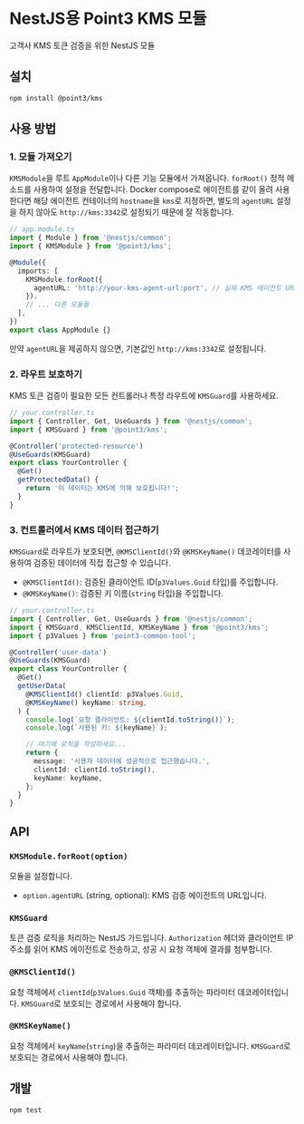 # NestJS용 Point3 KMS 모듈

고객사 KMS 토큰 검증을 위한 NestJS 모듈

## 설치

```bash
npm install @point3/kms
```

## 사용 방법

### 1. 모듈 가져오기

`KMSModule`을 루트 `AppModule`이나 다른 기능 모듈에서 가져옵니다. `forRoot()` 정적 메소드를 사용하여 설정을 전달합니다.
Docker compose로 에이전트를 같이 올려 사용한다면 해당 에이전트 컨테이너의 `hostname`을 `kms`로 지정하면,  별도의 `agentURL` 설정을 하지 않아도 `http://kms:3342`로 설정되기 때문에 잘 작동합니다.

```typescript
// app.module.ts
import { Module } from '@nestjs/common';
import { KMSModule } from '@point3/kms';

@Module({
  imports: [
    KMSModule.forRoot({
      agentURL: 'http://your-kms-agent-url:port', // 실제 KMS 에이전트 URL로 교체하세요
    }),
    // ... 다른 모듈들
  ],
})
export class AppModule {}
```

만약 `agentURL`을 제공하지 않으면, 기본값인 `http://kms:3342`로 설정됩니다.

### 2. 라우트 보호하기

KMS 토큰 검증이 필요한 모든 컨트롤러나 특정 라우트에 `KMSGuard`를 사용하세요.

```typescript
// your.controller.ts
import { Controller, Get, UseGuards } from '@nestjs/common';
import { KMSGuard } from '@point3/kms';

@Controller('protected-resource')
@UseGuards(KMSGuard)
export class YourController {
  @Get()
  getProtectedData() {
    return '이 데이터는 KMS에 의해 보호됩니다!';
  }
}
```

### 3. 컨트롤러에서 KMS 데이터 접근하기

`KMSGuard`로 라우트가 보호되면, `@KMSClientId()`와 `@KMSKeyName()` 데코레이터를 사용하여 검증된 데이터에 직접 접근할 수 있습니다.

-   `@KMSClientId()`: 검증된 클라이언트 ID(`p3Values.Guid` 타입)를 주입합니다.
-   `@KMSKeyName()`: 검증된 키 이름(`string` 타입)을 주입합니다.

```typescript
// your.controller.ts
import { Controller, Get, UseGuards } from '@nestjs/common';
import { KMSGuard, KMSClientId, KMSKeyName } from '@point3/kms';
import { p3Values } from 'point3-common-tool';

@Controller('user-data')
@UseGuards(KMSGuard)
export class YourController {
  @Get()
  getUserData(
    @KMSClientId() clientId: p3Values.Guid,
    @KMSKeyName() keyName: string,
  ) {
    console.log(`요청 클라이언트: ${clientId.toString()}`);
    console.log(`사용된 키: ${keyName}`);

    // 여기에 로직을 작성하세요...
    return {
      message: '사용자 데이터에 성공적으로 접근했습니다.',
      clientId: clientId.toString(),
      keyName: keyName,
    };
  }
}
```

## API

### `KMSModule.forRoot(option)`

모듈을 설정합니다.

-   `option.agentURL` (string, optional): KMS 검증 에이전트의 URL입니다.

### `KMSGuard`

토큰 검증 로직을 처리하는 NestJS 가드입니다. `Authorization` 헤더와 클라이언트 IP 주소를 읽어 KMS 에이전트로 전송하고, 성공 시 요청 객체에 결과를 첨부합니다.

### `@KMSClientId()`

요청 객체에서 `clientId`(`p3Values.Guid` 객체)를 추출하는 파라미터 데코레이터입니다. `KMSGuard`로 보호되는 경로에서 사용해야 합니다.

### `@KMSKeyName()`

요청 객체에서 `keyName`(`string`)을 추출하는 파라미터 데코레이터입니다. `KMSGuard`로 보호되는 경로에서 사용해야 합니다.

## 개발

```bash
npm test
```